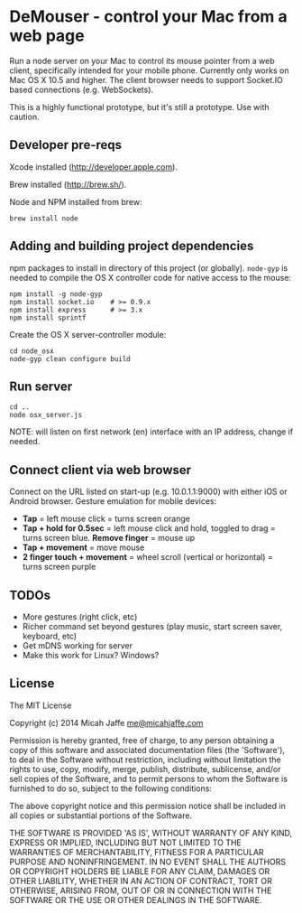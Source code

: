 # DeMouser - control your Mac from a web page

Run a node server on your Mac to control its mouse pointer from a web client, specifically intended for your mobile phone. Currently only works on Mac OS X 10.5 and higher. The client browser needs to support Socket.IO based connections (e.g. WebSockets).

This is a highly functional prototype, but it's still a prototype. Use with caution.

## Developer pre-reqs

Xcode installed (http://developer.apple.com).

Brew installed (http://brew.sh/).

Node and NPM installed from brew:

    brew install node

## Adding and building project dependencies 

npm packages to install in directory of this project (or globally). `node-gyp` is needed to compile the OS X controller code for native access to the mouse:

    npm install -g node-gyp
    npm install socket.io    # >= 0.9.x
    npm install express      # >= 3.x
    npm install sprintf
  
Create the OS X server-controller module:

    cd node_osx
    node-gyp clean configure build
  
## Run server

    cd ..
    node osx_server.js

NOTE: will listen on first network (en) interface with an IP address, change if needed.

## Connect client via web browser

Connect on the URL listed on start-up (e.g. 10.0.1.1:9000) with either iOS or Android browser. Gesture emulation for mobile devices: 

* __Tap__ = left mouse click = turns screen orange
* __Tap + hold for 0.5sec__ = left mouse click and hold, toggled to drag = turns screen blue. __Remove finger__ = mouse up
* __Tap + movement__ = move mouse
* __2 finger touch + movement__ = wheel scroll (vertical or horizontal) = turns screen purple

## TODOs

* More gestures (right click, etc)
* Richer command set beyond gestures (play music, start screen saver, keyboard, etc)
* Get mDNS working for server
* Make this work for Linux? Windows?

## License

The MIT License

Copyright (c) 2014 Micah Jaffe <me@micahjaffe.com>

Permission is hereby granted, free of charge, to any person obtaining a copy of this software and associated documentation files (the 'Software'), to deal in the Software without restriction, including without limitation the rights to use, copy, modify, merge, publish, distribute, sublicense, and/or sell copies of the Software, and to permit persons to whom the Software is furnished to do so, subject to the following conditions:

The above copyright notice and this permission notice shall be included in all copies or substantial portions of the Software.

THE SOFTWARE IS PROVIDED 'AS IS', WITHOUT WARRANTY OF ANY KIND, EXPRESS OR IMPLIED, INCLUDING BUT NOT LIMITED TO THE WARRANTIES OF MERCHANTABILITY, FITNESS FOR A PARTICULAR PURPOSE AND NONINFRINGEMENT. IN NO EVENT SHALL THE AUTHORS OR COPYRIGHT HOLDERS BE LIABLE FOR ANY CLAIM, DAMAGES OR OTHER LIABILITY, WHETHER IN AN ACTION OF CONTRACT, TORT OR OTHERWISE, ARISING FROM, OUT OF OR IN CONNECTION WITH THE SOFTWARE OR THE USE OR OTHER DEALINGS IN THE SOFTWARE.
